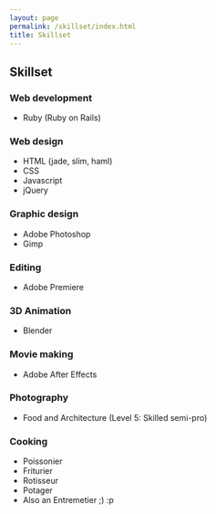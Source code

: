 ```yaml
---
layout: page
permalink: /skillset/index.html
title: Skillset
---
```


## Skillset

### Web development
  - Ruby (Ruby on Rails)

### Web design
  - HTML (jade, slim, haml)
  - CSS
  - Javascript
  - jQuery

### Graphic design
  - Adobe Photoshop
  - Gimp

### Editing
  - Adobe Premiere

### 3D Animation
  - Blender

### Movie making
  - Adobe After Effects

### Photography
  - Food and Architecture (Level 5: Skilled semi-pro)

### Cooking
  - Poissonier
  - Friturier 
  - Rotisseur 
  - Potager
  - Also an Entremetier ;) :p
